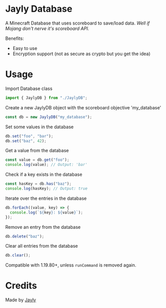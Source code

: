 # Jayly Database

A Minecraft Database that uses scoreboard to save/load data. _Well if Mojang don't nerve it's scoreboard API._

Benefits:

- Easy to use
- Encryption support (not as secure as crypto but you get the idea)

# Usage

Import Database class

```js
import { JaylyDB } from "./JaylyDB";
```

Create a new JaylyDB object with the scoreboard objective 'my_database'

```js
const db = new JaylyDB("my_database");
```

Set some values in the database

```js
db.set("foo", "bar");
db.set("baz", 42);
```

Get a value from the database

```js
const value = db.get("foo");
console.log(value); // Output: 'bar'
```

Check if a key exists in the database

```js
const hasKey = db.has("baz");
console.log(hasKey); // Output: true
```

Iterate over the entries in the database

```js
db.forEach((value, key) => {
  console.log(`${key}: ${value}`);
});
```

Remove an entry from the database

```js
db.delete("baz");
```

Clear all entries from the database

```js
db.clear();
```

Compatible with 1.19.80+, unless `runCommand` is removed again.

# Credits

Made by [Jayly](https://github.com/JaylyDev)
